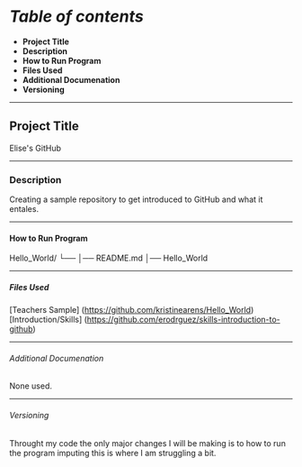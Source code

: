# *Table of contents*

- **Project Title**
- **Description**
- **How to Run Program**
- **Files Used**
- **Additional Documenation**
- **Versioning**

---

## Project Title

Elise's GitHub

---

### Description

Creating a sample repository to get introduced to GitHub and what it entales.

---

#### How to Run Program

Hello_World/
└── 
    │── README.md
    │── Hello_World
    

---
   
##### Files Used

[Teachers Sample] (https://github.com/kristinearens/Hello_World)
[Introduction/Skills] (https://github.com/erodrguez/skills-introduction-to-github)

---

###### Additional Documenation

None used.

---

###### Versioning

Throught my code the only major changes I will be making is to how to run the program imputing this is where I am struggling a bit.

